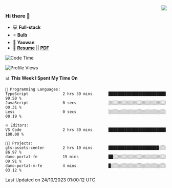 <img align="right" src="https://github-readme-stats.vercel.app/api?username=LolipopJ&show_icons=true&count_private=true&hide_title=true&include_all_commits=true&theme=vue">

### Hi there 👋

- :computer: **Full-stack**
- :star: **Bulb**
- :pill: **Yaowan**
- :milky_way: [**Resume**](https://lolipopj.github.io/resume/) || [**PDF**](https://cdn.jsdelivr.net/gh/lolipopj/resume/export/resume-en.pdf)

<!--START_SECTION:waka-->
![Code Time](http://img.shields.io/badge/Code%20Time-1%2C796%20hrs%2017%20mins-blue)

![Profile Views](http://img.shields.io/badge/Profile%20Views-1-blue)

📊 **This Week I Spent My Time On** 

```text
💬 Programming Languages: 
TypeScript               2 hrs 39 mins       █████████████████████████   99.50 % 
JavaScript               0 secs              ░░░░░░░░░░░░░░░░░░░░░░░░░   00.31 % 
Less                     0 secs              ░░░░░░░░░░░░░░░░░░░░░░░░░   00.19 % 

🔥 Editors: 
VS Code                  2 hrs 39 mins       █████████████████████████   100.00 % 

🐱‍💻 Projects: 
gts-assets-center        2 hrs 19 mins       ██████████████████████░░░   86.97 % 
damo-portal-fe           15 mins             ██░░░░░░░░░░░░░░░░░░░░░░░   09.91 % 
damo-portal-m-fe         4 mins              █░░░░░░░░░░░░░░░░░░░░░░░░   03.12 % 
```


 Last Updated on 24/10/2023 01:00:12 UTC
<!--END_SECTION:waka-->
